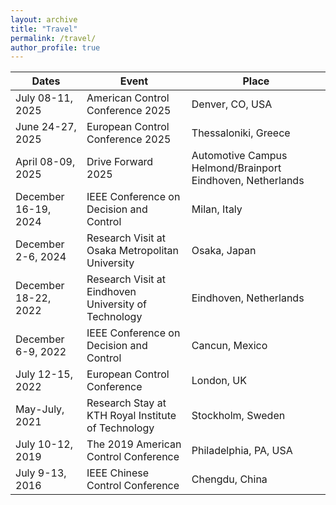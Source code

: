 ```yaml
---
layout: archive
title: "Travel"
permalink: /travel/
author_profile: true
---
```



| Dates    |          Event                  | Place    |  
| -------- |  -------------------------------|----------|  
| July 08-11, 2025 |  American Control Conference 2025| Denver, CO, USA|
| June 24-27, 2025 |  European Control Conference 2025| Thessaloniki, Greece|
| April 08-09, 2025 |  Drive Forward 2025| Automotive Campus Helmond/Brainport Eindhoven, Netherlands|
| December 16-19, 2024 |  IEEE Conference on Decision and Control | Milan, Italy|
| December 2-6, 2024 |  Research Visit at Osaka Metropolitan University| Osaka, Japan|
| December 18-22, 2022 |  Research Visit at Eindhoven University of Technology| Eindhoven, Netherlands|
| December 6-9, 2022 |  IEEE Conference on Decision and Control | Cancun, Mexico|
| July 12-15, 2022   |  European Control Conference             | London, UK    | 
| May-July, 2021     |  Research Stay at KTH Royal Institute of Technology| Stockholm, Sweden|
| July 10-12, 2019   |  The 2019 American Control Conference    | Philadelphia, PA, USA |
| July 9-13, 2016    |  IEEE Chinese Control Conference         | Chengdu, China |
 


